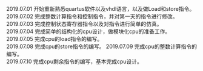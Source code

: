 2019.07.01 开始重新熟悉quartus软件以及vhdl语言，以及做Load和store指令。  
2019.07.02 完成整数计算指令和控制指令，并对第一天的指令进行修改。  
2019.07.03 完成控制状态寄存器指令以及对指令进行简单的仿真。  
2019.07.04 完成简单的结构化的cpu设计，做模块化cpu的准备工作。  
2019.07.05 完成cpu的load指令的编写。   
2019.07.08 完成cpu的store指令的编写。 
2019.07.09 完成cpu的整数计算指令的编写。  
2019.07.10 完成cpu剩余指令的编写，基本完成cpu设计。
